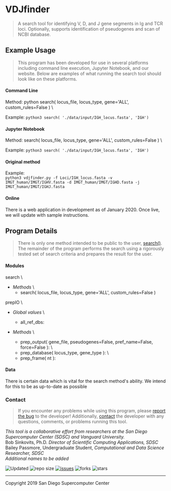 # VDJfinder
> A search tool for identifying V, D, and J gene segments in Ig and TCR loci. Optionally, supports identification of pseudogenes and scan of NCBI database.



## Example Usage
> This program has been developed for use in several platforms including command line execution, Jupyter Notebook, and our website. Below are examples of what running the search tool should look like on these platforms.

#### Command Line
Method: python search( locus_file, locus_type, gene='ALL', custom_rules=False ) \

Example: `python3 search( './data/input/IGH_locus.fasta', 'IGH')`

#### Jupyter Notebook
Method: search( locus_file, locus_type, gene='ALL', custom_rules=False ) \

Example: `python3 search( './data/input/IGH_locus.fasta', 'IGH')`

#### Original method
Example: \
`python3 vdjfinder.py -f Loci/IGH_locus.fasta -v IMGT_human/IMGT/IGHV.fasta -d IMGT_human/IMGT/IGHD.fasta -j IMGT_human/IMGT/IGHJ.fasta`

#### Online
There is a web application in development as of January 2020. Once live, we will update with sample instructions.



## Program Details
> There is only one method intended to be public to the user, [search()](../src/modules/search.py). The remainder of the program performs the search using a rigorously tested set of search criteria and prepares the result for the user. 

#### Modules
search \
* _Methods_ \
    * search( locus_file, locus_type, gene='ALL', custom_rules=False ) 

prepIO \
* _Global values_ \
    * all_ref_dbs: 

* _Methods_ \
    * prep_output( gene_file, pseudogenes=False, pref_name=False, force=False ): \
    * prep_database( locus_type, gene_type ): \
    * prep_frame( nt ): 

#### Data
There is certain data which is vital for the search method's ability. We intend for this to be as up-to-date as possible



### Contact
> If you encounter any problems while using this program, please [report the bug](https://github.com/bailatrix/VDJfinder/issues) to the developer! Additionally, [contact](https://www.eloquenceintech.com/contact) the developer with any questions, comments, or problems running this tool.

_This tool is a collaborative effort from researchers at the San Diego Supercomputer Center (SDSC) and Vanguard University._ \
    Bob Sinkovits, Ph.D. _Director of Scientific Computing Applications, SDSC_ \
    Bailey Passmore, Undergraduate Student, _Computational and Data Science Researcher, SDSC_ \
    _Additional names to be added_ 

![Updated](https://img.shields.io/github/last-commit/bailatrix/VDJfinder)
![repo size](https://img.shields.io/github/repo-size/bailatrix/VDJfinder)
[![issues](https://img.shields.io/github/issues/bailatrix/VDJfinder)](https://github.com/bailatrix/VDJfinder/issues)
![forks](https://img.shields.io/github/forks/bailatrix/VDJfinder?style=social)
![stars](https://img.shields.io/github/stars/bailatrix/VDJfinder?style=social)

---

Copyright 2019 San Diego Supercomputer Center